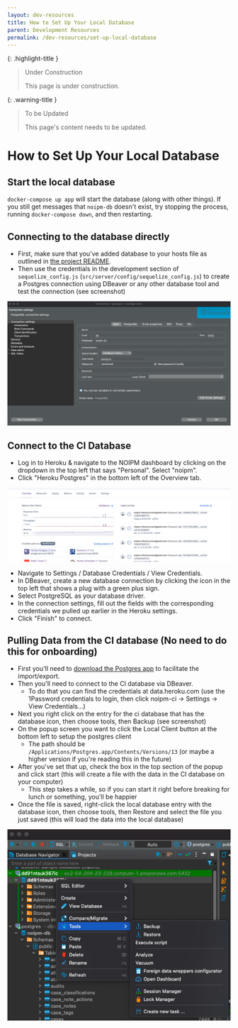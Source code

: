 ```yaml
---
layout: dev-resources
title: How to Set Up Your Local Database
parent: Development Resources
permalink: /dev-resources/set-up-local-database
---
```


{: .highlight-title }
> Under Construction
>
> This page is under construction.

{: .warning-title }
> To be Updated
>
> This page's content needs to be updated.

# How to Set Up Your Local Database

## Start the local database

`docker-compose up app` will start the database (along with other things). If you still get messages that `noipm-db` doesn't exist, try stopping the process, running `docker-compose down`, and then restarting.

## Connecting to the database directly

- First, make sure that you've added database to your hosts file as outlined in [the project README](https://github.com/PublicDataWorks/police_data_manager#set-docker-hosts-for-postgres-db-and-redis).
- Then use the credentials in the development section of `sequelize_config.js` (`src/server/config/sequelize_config.js`) to create a Postgres connection using DBeaver or any other database tool and test the connection (see screenshot)

![](../assets/images/set-up-local-database-1.png)

<!-- TODO: Add alt text -->

## Connect to the CI Database

- Log in to Heroku & navigate to the NOIPM dashboard by clicking on the dropdown in the top left that says "Personal". Select "noipm".
- Click "Heroku Postgres" in the bottom left of the Overview tab.

![](../assets/images/set-up-local-database-2.png)

<!-- TODO: Add alt text -->

- Navigate to Settings / Database Credentials / View Credentials.
- In DBeaver, create a new database connection by clicking the icon in the top left that shows a plug with a green plus sign.
- Select PostgreSQL as your database driver.
- In the connection settings, fill out the fields with the corresponding credentials we pulled up earlier in the Heroku settings.
- Click "Finish" to connect.

## Pulling Data from the CI database (No need to do this for onboarding)

- First you'll need to [download the Postgres app](https://www.postgresql.org/download/) to facilitate the import/export.
- Then you'll need to connect to the CI database via DBeaver.
  - To do that you can find the credentials at data.heroku.com (use the 1Password credentials to login, then click noipm-ci -> Settings -> View Credentials...)
- Next you right click on the entry for the ci database that has the database icon, then choose tools, then Backup (see screenshot)
- On the popup screen you want to click the Local Client button at the bottom left to setup the postgres client
  - The path should be `/Applications/Postgres.app/Contents/Versions/13` (or maybe a higher version if you're reading this in the future)
- After you've set that up, check the box in the top section of the popup and click start (this will create a file with the data in the CI database on your computer)
  - This step takes a while, so if you can start it right before breaking for lunch or something, you'll be happier
- Once the file is saved, right-click the local database entry with the database icon, then choose tools, then Restore and select the file you just saved (this will load the data into the local database)

![](../assets/images/set-up-local-database-3.png)

<!-- TODO: Add alt text -->
